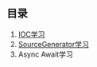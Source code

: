 ## 目录
1. [IOC学习](./1.IOC/README.md)
2. [SourceGenerator学习](./2.SourceGenerator/README.md)
3. Async Await学习